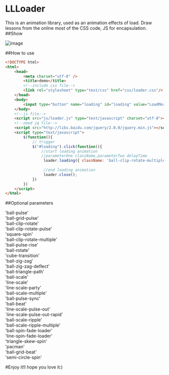 # LLLoader

This is an animation library, used as an animation effects of load. Draw lessons from the online most of the CSS  code, JS for encapsulation.
##Show

![image](https://github.com/wawsc5354524/LLLoader/blob/master/Loader/img/animation.gif)


##How to use
```html
<!DOCTYPE html>
<html>
	<head>
		<meta charset="utf-8" />
		<title>demo</title>
		<!--include css file-->
		<link rel="stylesheet" type="text/css" href="css/loader.css"/>
	</head>
	<body>
		<input type="button" name="loading" id="loading" value="LoadMore" />
	</body>
	<!--js file-->
	<script src="js/loader.js" type="text/javascript" charset="utf-8"></script>
	<!--need jq file-->
	<script src="http://libs.baidu.com/jquery/2.0.0/jquery.min.js"></script>
	<script type="text/javascript">
		$(function(){
			// trigger
			$("#loading").click(function(){
				//start loading animation
				//parameterOne className,parameterTwo delayTime
				 loader.loading({ className: 'ball-clip-rotate-multiple', delay: 1000});
				 
				 //end loading animation
				 loader.close();
			})
		})
	</script>
</html>

```

##Optional parameters

'ball-pulse'<br/>
'ball-grid-pulse'<br/>
'ball-clip-rotate'<br/>
'ball-clip-rotate-pulse'<br/>
'square-spin'<br/>
'ball-clip-rotate-multiple'<br/>
'ball-pulse-rise'<br/>
'ball-rotate'<br/>
'cube-transition'<br/>
'ball-zig-zag'<br/>
'ball-zig-zag-deflect'<br/>
'ball-triangle-path'<br/>
'ball-scale'<br/>
'line-scale'<br/>
'line-scale-party'<br/>
'ball-scale-multiple'<br/>
'ball-pulse-sync'<br/>
'ball-beat'<br/>
'line-scale-pulse-out'<br/>
`line-scale-pulse-out-rapid'<br/>
'ball-scale-ripple'<br/>
'ball-scale-ripple-multiple'<br/>
'ball-spin-fade-loader'<br/>
'line-spin-fade-loader'<br/>
'triangle-skew-spin'<br/>
'pacman'<br/>
'ball-grid-beat'<br/>
'semi-circle-spin'<br/>


#Enjoy it!I hope you love it:)
